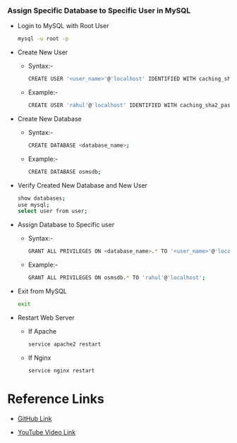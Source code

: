 ### Assign Specific Database to Specific User in MySQL

- Login to MySQL with Root User

    ```sh
    mysql -u root -p
    ```

- Create New User

    - Syntax:-
    
        ```sh
        CREATE USER '<user_name>'@'localhost' IDENTIFIED WITH caching_sha2_password BY '<user_password>';
        ```

    - Example:-

        ```sh
        CREATE USER 'rahul'@'localhost' IDENTIFIED WITH caching_sha2_password BY 'Hello123456#';
        ```

- Create New Database

    - Syntax:-

        ```sh
        CREATE DATABASE <database_name>;
        ```

    - Example:-

        ```sh
        CREATE DATABASE osmsdb;
        ```

- Verify Created New Database and New User

    ```sh
    show databases;
    use mysql;
    select user from user;
    ```

- Assign Database to Specific user

    - Syntax:-

        ```sh
        GRANT ALL PRIVILEGES ON <database_name>.* TO '<user_name>'@'localhost';
        ```

    - Example:-
    
        ```sh
        GRANT ALL PRIVILEGES ON osmsdb.* TO 'rahul'@'localhost';
        ```

- Exit from MySQL

    ```sh
    exit
    ```

- Restart Web Server

    - If Apache

        ```sh
        service apache2 restart
        ```

    - If Nginx

        ```sh
        service nginx restart
        ```


# Reference Links 

- [GitHub Link](https://github.com/geekyshow1/GeekyShowsNotes/blob/main/AssignMySQL_DB_To_User.md)

- [YouTube Video Link](https://youtu.be/ljs_1vGVtwY?si=OezUD2zw5kBJVf8d)